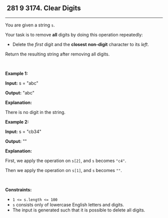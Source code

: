 <h2> 281 9
3174. Clear Digits</h2><hr><div><p>You are given a string <code>s</code>.</p>

<p>Your task is to remove <strong>all</strong> digits by doing this operation repeatedly:</p>

<ul>
	<li>Delete the <em>first</em> digit and the <strong>closest</strong> <b>non-digit</b> character to its <em>left</em>.</li>
</ul>

<p>Return the resulting string after removing all digits.</p>

<p>&nbsp;</p>
<p><strong class="example">Example 1:</strong></p>

<div class="example-block">
<p><strong>Input:</strong> <span class="example-io">s = "abc"</span></p>

<p><strong>Output:</strong> <span class="example-io">"abc"</span></p>

<p><strong>Explanation:</strong></p>

<p>There is no digit in the string.<!-- notionvc: ff07e34f-b1d6-41fb-9f83-5d0ba3c1ecde --></p>
</div>

<p><strong class="example">Example 2:</strong></p>

<div class="example-block">
<p><strong>Input:</strong> <span class="example-io">s = "cb34"</span></p>

<p><strong>Output:</strong> <span class="example-io">""</span></p>

<p><strong>Explanation:</strong></p>

<p>First, we apply the operation on <code>s[2]</code>, and <code>s</code> becomes <code>"c4"</code>.</p>

<p>Then we apply the operation on <code>s[1]</code>, and <code>s</code> becomes <code>""</code>.</p>
</div>

<p>&nbsp;</p>
<p><strong>Constraints:</strong></p>

<ul>
	<li><code>1 &lt;= s.length &lt;= 100</code></li>
	<li><code>s</code> consists only of lowercase English letters and digits.</li>
	<li>The input is generated such that it is possible to delete all digits.</li>
</ul>
</div>